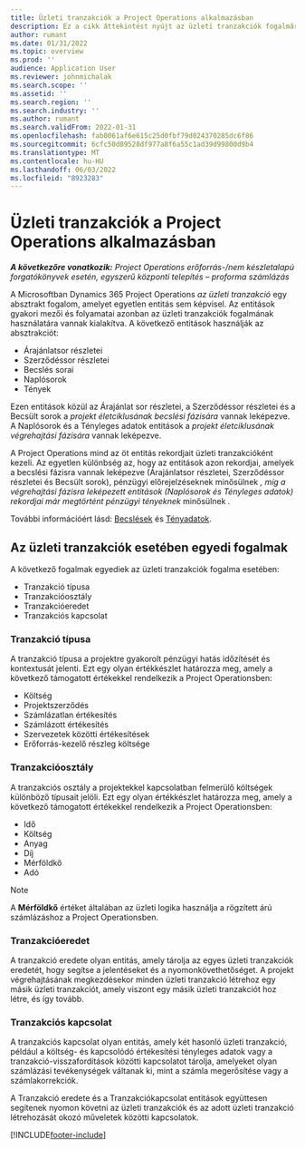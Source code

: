 ```yaml
---
title: Üzleti tranzakciók a Project Operations alkalmazásban
description: Ez a cikk áttekintést nyújt az üzleti tranzakciók fogalmáról a Microsoftban Dynamics 365 Project Operations.
author: rumant
ms.date: 01/31/2022
ms.topic: overview
ms.prod: ''
audience: Application User
ms.reviewer: johnmichalak
ms.search.scope: ''
ms.assetid: ''
ms.search.region: ''
ms.search.industry: ''
ms.author: rumant
ms.search.validFrom: 2022-01-31
ms.openlocfilehash: fab0061af6e615c25d0fbf79d024370285dc6f86
ms.sourcegitcommit: 6cfc50d89528df977a8f6a55c1ad39d99800d9b4
ms.translationtype: MT
ms.contentlocale: hu-HU
ms.lasthandoff: 06/03/2022
ms.locfileid: "8923283"
---
```

# <a name="business-transactions-in-project-operations"></a>Üzleti tranzakciók a Project Operations alkalmazásban

_**A következőre vonatkozik:** Project Operations erőforrás-/nem készletalapú forgatókönyvek esetén, egyszerű központi telepítés – proforma számlázás_

A Microsoftban Dynamics 365 Project Operations *az üzleti tranzakció* egy absztrakt fogalom, amelyet egyetlen entitás sem képvisel. Az entitások gyakori mezői és folyamatai azonban az üzleti tranzakciók fogalmának használatára vannak kialakítva. A következő entitások használják az absztrakciót:

- Árajánlatsor részletei
- Szerződéssor részletei
- Becslés sorai
- Naplósorok
- Tények

Ezen entitások közül az Árajánlat sor részletei, a Szerződéssor részletei és a Becsült sorok a *projekt életciklusának becslési fázisára* vannak leképezve. A Naplósorok és a Tényleges adatok entitások a *projekt életciklusának végrehajtási fázisára* vannak leképezve.

A Project Operations mind az öt entitás rekordjait üzleti tranzakcióként kezeli. Az egyetlen különbség az, hogy az entitások azon rekordjai, amelyek a becslési fázisra vannak leképezve (Árajánlatsor részletei, Szerződéssor részletei és Becsült sorok), pénzügyi előrejelzéseknek minősülnek *, míg a végrehajtási fázisra leképezett entitások (Naplósorok és Tényleges adatok) rekordjai már megtörtént pénzügyi tényeknek* minősülnek *.*

További információért lásd: [Becslések](../project-management/estimating-projects-overview.md) és [Tényadatok](actuals-overview.md).

## <a name="concepts-that-are-unique-to-business-transactions"></a>Az üzleti tranzakciók esetében egyedi fogalmak

A következő fogalmak egyediek az üzleti tranzakciók fogalma esetében:

- Tranzakció típusa
- Tranzakcióosztály
- Tranzakcióeredet
- Tranzakciós kapcsolat

### <a name="transaction-type"></a>Tranzakció típusa

A tranzakció típusa a projektre gyakorolt pénzügyi hatás időzítését és kontextusát jelenti. Ezt egy olyan értékkészlet határozza meg, amely a következő támogatott értékekkel rendelkezik a Project Operationsben:

- Költség
- Projektszerződés
- Számlázatlan értékesítés
- Számlázott értékesítés
- Szervezetek közötti értékesítések
- Erőforrás-kezelő részleg költsége

### <a name="transaction-class"></a>Tranzakcióosztály

A tranzakciós osztály a projektekkel kapcsolatban felmerülő költségek különböző típusait jelöli. Ezt egy olyan értékkészlet határozza meg, amely a következő támogatott értékekkel rendelkezik a Project Operationsben:

- Idő
- Költség
- Anyag
- Díj
- Mérföldkő
- Adó

> [!NOTE]
> A **Mérföldkő** értéket általában az üzleti logika használja a rögzített árú számlázáshoz a Project Operationsben.

### <a name="transaction-origin"></a>Tranzakcióeredet

A tranzakció eredete olyan entitás, amely tárolja az egyes üzleti tranzakciók eredetét, hogy segítse a jelentéseket és a nyomonkövethetőséget. A projekt végrehajtásának megkezdésekor minden üzleti tranzakció létrehoz egy másik üzleti tranzakciót, amely viszont egy másik üzleti tranzakciót hoz létre, és így tovább.

### <a name="transaction-connection"></a>Tranzakciós kapcsolat

A tranzakciós kapcsolat olyan entitás, amely két hasonló üzleti tranzakció, például a költség- és kapcsolódó értékesítési tényleges adatok vagy a tranzakció-visszafordítások közötti kapcsolatot tárolja, amelyeket olyan számlázási tevékenységek váltanak ki, mint a számla megerősítése vagy a számlakorrekciók.

A Tranzakció eredete és a Tranzakciókapcsolat entitások együttesen segítenek nyomon követni az üzleti tranzakciók és az adott üzleti tranzakció létrehozását okozó műveletek közötti kapcsolatok.

[!INCLUDE[footer-include](../includes/footer-banner.md)]
